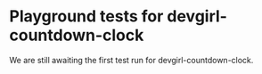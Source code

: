 # Playground tests for devgirl-countdown-clock
We are still awaiting the first test run for devgirl-countdown-clock.
